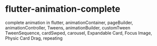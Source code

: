 # flutter-animation-complete
complete animation in flutter, animationContainer, pageBuilder, animationController, Tweens, animationBuilder, customTween TweenSequence, cardSwped, carousel, Expandable Card, Focus Image, Physic Card Drag, repeating
